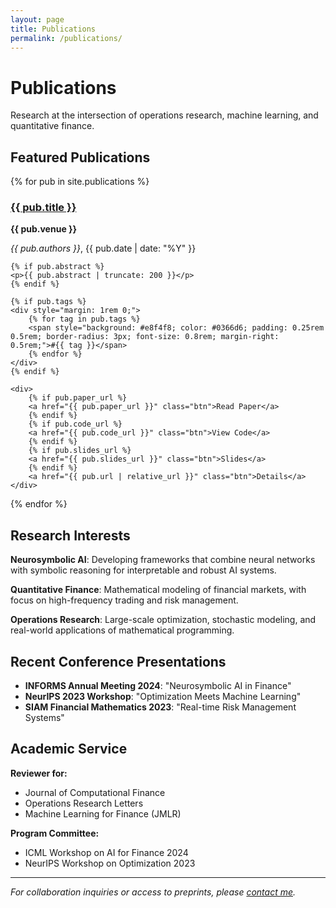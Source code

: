 ```yaml
---
layout: page
title: Publications
permalink: /publications/
---
```


# Publications

Research at the intersection of operations research, machine learning, and quantitative finance.

## Featured Publications

<div class="publication-list">

{% for pub in site.publications %}
<div class="publication-card">
    <h3><a href="{{ pub.url | relative_url }}">{{ pub.title }}</a></h3>
    <p><strong>{{ pub.venue }}</strong></p>
    <p><em>{{ pub.authors }}</em>, {{ pub.date | date: "%Y" }}</p>
    
    {% if pub.abstract %}
    <p>{{ pub.abstract | truncate: 200 }}</p>
    {% endif %}
    
    {% if pub.tags %}
    <div style="margin: 1rem 0;">
        {% for tag in pub.tags %}
        <span style="background: #e8f4f8; color: #0366d6; padding: 0.25rem 0.5rem; border-radius: 3px; font-size: 0.8rem; margin-right: 0.5rem;">#{{ tag }}</span>
        {% endfor %}
    </div>
    {% endif %}
    
    <div>
        {% if pub.paper_url %}
        <a href="{{ pub.paper_url }}" class="btn">Read Paper</a>
        {% endif %}
        {% if pub.code_url %}
        <a href="{{ pub.code_url }}" class="btn">View Code</a>
        {% endif %}
        {% if pub.slides_url %}
        <a href="{{ pub.slides_url }}" class="btn">Slides</a>
        {% endif %}
        <a href="{{ pub.url | relative_url }}" class="btn">Details</a>
    </div>
</div>
{% endfor %}

</div>

## Research Interests

**Neurosymbolic AI**: Developing frameworks that combine neural networks with symbolic reasoning for interpretable and robust AI systems.

**Quantitative Finance**: Mathematical modeling of financial markets, with focus on high-frequency trading and risk management.

**Operations Research**: Large-scale optimization, stochastic modeling, and real-world applications of mathematical programming.

## Recent Conference Presentations

- **INFORMS Annual Meeting 2024**: "Neurosymbolic AI in Finance" 
- **NeurIPS 2023 Workshop**: "Optimization Meets Machine Learning"
- **SIAM Financial Mathematics 2023**: "Real-time Risk Management Systems"

## Academic Service

**Reviewer for:**
- Journal of Computational Finance
- Operations Research Letters  
- Machine Learning for Finance (JMLR)

**Program Committee:**
- ICML Workshop on AI for Finance 2024
- NeurIPS Workshop on Optimization 2023

---

*For collaboration inquiries or access to preprints, please [contact me](/pages/contact/).*